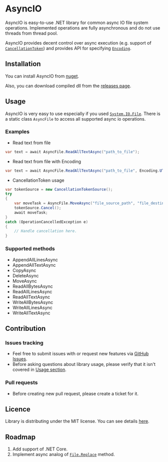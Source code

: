 # AsyncIO

AsyncIO is easy-to-use .NET library for common async IO file system operations. Implemented operations are fully asynchronous and do not use threads from thread pool.

AsyncIO provides decent control over async execution (e.g. support of [`CancellationToken`](https://msdn.microsoft.com/en-us/library/system.threading.cancellationtoken(v=vs.110).aspx)) and provides API for specifying [`Encoding`](https://msdn.microsoft.com/en-us/library/system.text.encoding(v=vs.110).aspx).

## Installation

You can install AsyncIO from [nuget](https://www.nuget.org/packages/AsyncIO.DotNet/).

Also, you can download compiled dll from the [releases page](https://github.com/FireNero/AsyncIO/releases).

## Usage

AsyncIO is very easy to use especially if you used [`System.IO.File`](https://msdn.microsoft.com/en-us/library/system.io.file(v=vs.110).aspx). There is a static class `AsyncFile` to access all supported async io operations.

### Examples

* Read text from file

```csharp
var text = await AsyncFile.ReadAllTextAsync("path_to_file");
```

* Read text from file with Encoding

```csharp
var text = await AsyncFile.ReadAllTextAsync("path_to_file", Encoding.UTF8);
```

* CancellationToken usage

```csharp
var tokenSource = new CancellationTokenSource();
try
{
    var moveTask = AsyncFile.MoveAsync("file_source_path", "file_destination_path", tokenSource.Token);
    tokenSource.Cancel();
    await moveTask;
}
catch (OperationCancelledException e)
{
    // Handle cancellation here.
}

```

### Supported methods

* AppendAllLinesAsync
* AppendAllTextAsync
* CopyAsync
* DeleteAsync
* MoveAsync
* ReadAllBytesAsync
* ReadAllLinesAsync
* ReadAllTextAsync
* WriteAllBytesAsync
* WriteAllLinesAsync
* WriteAllTextAsync

## Contribution

### Issues tracking

* Feel free to submit issues with or request new features via [GitHub Issues](https://github.com/FireNero/AsyncIO/issues).
* Before asking questions about library usage, please verify that it isn't covered in [Usage section](#usage).

### Pull requests

* Before creating new pull request, please create a ticket for it.

## Licence

Library is distributing under the MIT license. You can see details [here](https://github.com/FireNero/AsyncIO/blob/master/LICENSE).

## Roadmap

1. Add support of .NET Core.
1. Implement async analog of [`File.Replace`](https://msdn.microsoft.com/en-us/library/9d9h163f(v=vs.110).aspx) method.
